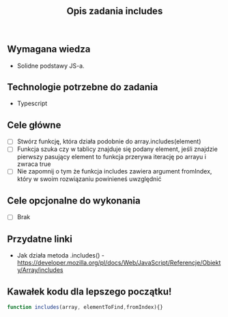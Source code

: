 <h2 align="center">Opis zadania includes </h2>

<br>

## Wymagana wiedza
- Solidne podstawy JS-a.
 
## Technologie potrzebne do zadania

- Typescript 

## Cele główne

* [ ] Stwórz funkcję, która działa podobnie do array.includes(element)
* [ ] Funkcja szuka czy w tablicy znajduje się podany element, jeśli znajdzie pierwszy pasujący element to funkcja przerywa iterację po arrayu i zwraca true
* [ ] Nie zapomnij o tym że funkcja includes zawiera argument fromIndex, który w swoim rozwiązaniu powinieneś uwzględnić

## Cele opcjonalne do wykonania

* [ ] Brak

## Przydatne linki

- Jak działa metoda .includes() - https://developer.mozilla.org/pl/docs/Web/JavaScript/Referencje/Obiekty/Array/includes

## Kawałek kodu dla lepszego początku!

```javascript
function includes(array, elementToFind,fromIndex){}
```
